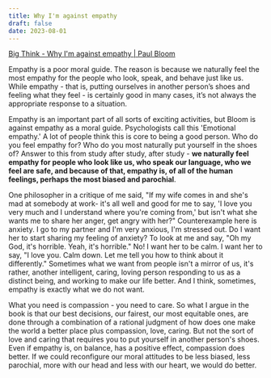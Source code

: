 ```yaml
---
title: Why I'm against empathy
draft: false
date: 2023-08-01
---
```


[Big Think - Why I'm against empathy | Paul Bloom](https://www.youtube.com/watch?v=5VUpo28aAks)

Empathy is a poor moral guide. The reason is because we naturally feel the most empathy for the people who look, speak, and behave just like us. While empathy - that is, putting ourselves in another person’s shoes and feeling what they feel - is certainly good in many cases, it’s not always the appropriate response to a situation.

Empathy is an important part of all sorts of exciting activities, but Bloom is against empathy as a moral guide. Psychologists call this 'Emotional empathy.' A lot of people think this is core to being a good person. Who do you feel empathy for? Who do you most naturally put yourself in the shoes of? Answer to this from study after study, after study - **we naturally feel empathy for people who look like us, who speak our language, who we feel are safe, and because of that, empathy is, of all of the human feelings, perhaps the most biased and parochial**.

One philosopher in a critique of me said, "If my wife comes in and she's mad at somebody at work- it's all well and good for me to say, 'I love you very much and I understand where you're coming from,' but isn't what she wants me to share her anger, get angry with her?" 
Counterexample here is anxiety. I go to my partner and I'm very anxious, I'm stressed out. Do I want her to start sharing my feeling of anxiety? To look at me and say, "Oh my God, it's horrible. Yeah, it's horrible." No! I want her to be calm. I want her to say, "I love you. Calm down. Let me tell you how to think about it differently." Sometimes what we want from people isn't a mirror of us, it's rather, another intelligent, caring, loving person responding to us as a distinct being, and working to make our life better. And I think, sometimes, empathy is exactly what we do not want.

What you need is compassion - you need to care. So what I argue in the book is that our best decisions, our fairest, our most equitable ones, are done through a combination of a rational judgment of how does one make the world a better place plus compassion, love, caring. But not the sort of love and caring that requires you to put yourself in another person's shoes. Even if empathy is, on balance, has a positive effect, compassion does better. If we could reconfigure our moral attitudes to be less biased, less parochial, more with our head and less with our heart, we would do better.